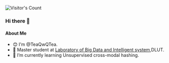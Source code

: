 ![Visitor's Count](https://count.getloli.com/get/@:cherishnoobs?theme=moebooru-h)

### Hi there 👋

#### About Me
- 😊 I’m @TeaQwQTea.
- 🏫 Master student at [Laboratory of Big Data and Intelligent system](http://www.ubinec.org/),DLUT.
- 🌱 I’m currently learning Unsupervised cross-modal hashing.

### 

